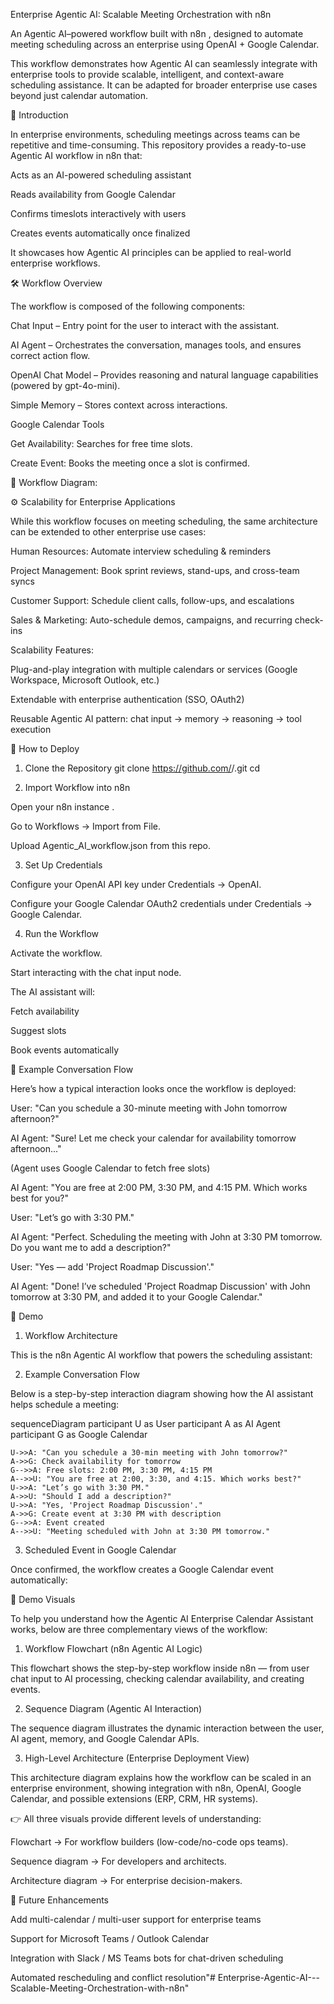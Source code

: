 Enterprise Agentic AI: Scalable Meeting Orchestration with n8n 

An Agentic AI–powered workflow built with n8n
, designed to automate meeting scheduling across an enterprise using OpenAI + Google Calendar.

This workflow demonstrates how Agentic AI can seamlessly integrate with enterprise tools to provide scalable, intelligent, and context-aware scheduling assistance. It can be adapted for broader enterprise use cases beyond just calendar automation.

📖 Introduction

In enterprise environments, scheduling meetings across teams can be repetitive and time-consuming. This repository provides a ready-to-use Agentic AI workflow in n8n that:

Acts as an AI-powered scheduling assistant

Reads availability from Google Calendar

Confirms timeslots interactively with users

Creates events automatically once finalized

It showcases how Agentic AI principles can be applied to real-world enterprise workflows.

🛠️ Workflow Overview

The workflow is composed of the following components:

Chat Input – Entry point for the user to interact with the assistant.

AI Agent – Orchestrates the conversation, manages tools, and ensures correct action flow.

OpenAI Chat Model – Provides reasoning and natural language capabilities (powered by gpt-4o-mini).

Simple Memory – Stores context across interactions.

Google Calendar Tools

Get Availability: Searches for free time slots.

Create Event: Books the meeting once a slot is confirmed.

🔗 Workflow Diagram:


⚙️ Scalability for Enterprise Applications

While this workflow focuses on meeting scheduling, the same architecture can be extended to other enterprise use cases:

Human Resources: Automate interview scheduling & reminders

Project Management: Book sprint reviews, stand-ups, and cross-team syncs

Customer Support: Schedule client calls, follow-ups, and escalations

Sales & Marketing: Auto-schedule demos, campaigns, and recurring check-ins

Scalability Features:

Plug-and-play integration with multiple calendars or services (Google Workspace, Microsoft Outlook, etc.)

Extendable with enterprise authentication (SSO, OAuth2)

Reusable Agentic AI pattern: chat input → memory → reasoning → tool execution

🚀 How to Deploy
1. Clone the Repository
git clone https://github.com/<your-username>/<repo-name>.git
cd <repo-name>

2. Import Workflow into n8n

Open your n8n instance
.

Go to Workflows → Import from File.

Upload Agentic_AI_workflow.json from this repo.

3. Set Up Credentials

Configure your OpenAI API key under Credentials → OpenAI.

Configure your Google Calendar OAuth2 credentials under Credentials → Google Calendar.

4. Run the Workflow

Activate the workflow.

Start interacting with the chat input node.

The AI assistant will:

Fetch availability

Suggest slots

Book events automatically


💬 Example Conversation Flow

Here’s how a typical interaction looks once the workflow is deployed:

User:
"Can you schedule a 30-minute meeting with John tomorrow afternoon?"

AI Agent:
"Sure! Let me check your calendar for availability tomorrow afternoon..."

(Agent uses Google Calendar to fetch free slots)

AI Agent:
"You are free at 2:00 PM, 3:30 PM, and 4:15 PM. Which works best for you?"

User:
"Let’s go with 3:30 PM."

AI Agent:
"Perfect. Scheduling the meeting with John at 3:30 PM tomorrow. Do you want me to add a description?"

User:
"Yes — add 'Project Roadmap Discussion'."

AI Agent:
"Done! I’ve scheduled 'Project Roadmap Discussion' with John tomorrow at 3:30 PM, and added it to your Google Calendar."


🎥 Demo
1. Workflow Architecture

This is the n8n Agentic AI workflow that powers the scheduling assistant:

2. Example Conversation Flow

Below is a step-by-step interaction diagram showing how the AI assistant helps schedule a meeting:

sequenceDiagram
    participant U as User
    participant A as AI Agent
    participant G as Google Calendar

    U->>A: "Can you schedule a 30-min meeting with John tomorrow?"
    A->>G: Check availability for tomorrow
    G-->>A: Free slots: 2:00 PM, 3:30 PM, 4:15 PM
    A-->>U: "You are free at 2:00, 3:30, and 4:15. Which works best?"
    U->>A: "Let’s go with 3:30 PM."
    A->>U: "Should I add a description?"
    U->>A: "Yes, 'Project Roadmap Discussion'."
    A->>G: Create event at 3:30 PM with description
    G-->>A: Event created
    A-->>U: "Meeting scheduled with John at 3:30 PM tomorrow."

3. Scheduled Event in Google Calendar

Once confirmed, the workflow creates a Google Calendar event automatically:




🚀 Demo Visuals

To help you understand how the Agentic AI Enterprise Calendar Assistant works, below are three complementary views of the workflow:

1. Workflow Flowchart (n8n Agentic AI Logic)

This flowchart shows the step-by-step workflow inside n8n — from user chat input to AI processing, checking calendar availability, and creating events.

2. Sequence Diagram (Agentic AI Interaction)

The sequence diagram illustrates the dynamic interaction between the user, AI agent, memory, and Google Calendar APIs.

3. High-Level Architecture (Enterprise Deployment View)

This architecture diagram explains how the workflow can be scaled in an enterprise environment, showing integration with n8n, OpenAI, Google Calendar, and possible extensions (ERP, CRM, HR systems).

👉 All three visuals provide different levels of understanding:

Flowchart → For workflow builders (low-code/no-code ops teams).

Sequence diagram → For developers and architects.

Architecture diagram → For enterprise decision-makers.





🔮 Future Enhancements

Add multi-calendar / multi-user support for enterprise teams

Support for Microsoft Teams / Outlook Calendar

Integration with Slack / MS Teams bots for chat-driven scheduling

Automated rescheduling and conflict resolution"# Enterprise-Agentic-AI---Scalable-Meeting-Orchestration-with-n8n" 
